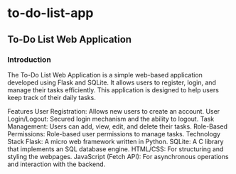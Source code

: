 # to-do-list-app
## To-Do List Web Application
### Introduction
The To-Do List Web Application is a simple web-based application developed using Flask and SQLite. It allows users to register, login, and manage their tasks efficiently. This application is designed to help users keep track of their daily tasks.

Features
User Registration: Allows new users to create an account.
User Login/Logout: Secured login mechanism and the ability to logout.
Task Management: Users can add, view, edit, and delete their tasks.
Role-Based Permissions: Role-based user permissions to manage tasks.
Technology Stack
Flask: A micro web framework written in Python.
SQLite: A C library that implements an SQL database engine.
HTML/CSS: For structuring and styling the webpages.
JavaScript (Fetch API): For asynchronous operations and interaction with the backend.
